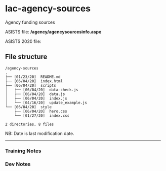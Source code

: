 # lac-agency-sources

Agency funding sources

ASISTS file: **/agency/agencysourcesinfo.aspx**

ASISTS 2020 file:

## File structure

```
/agency-sources
.
├── [01/23/20]  README.md
├── [06/04/20]  index.html
├── [06/04/20]  scripts
│   ├── [06/04/20]  data-check.js
│   ├── [06/04/20]  data.js
│   ├── [06/04/20]  index.js
│   └── [04/16/20]  update_example.js
└── [06/04/20]  style
    ├── [06/04/20]  hero.css
    └── [01/27/20]  index.css

2 directories, 8 files
```

NB: Date is last modification date.

---

### Training Notes

### Dev Notes

